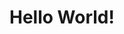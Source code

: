 ---
layout: post
title: Hello World!
category: art_post
image: /images/###_qoute.png
caption_header:
caption: 
---